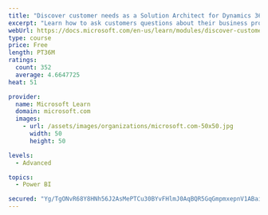 ```yaml
---
title: "Discover customer needs as a Solution Architect for Dynamics 365 and Power Platform"
excerpt: "Learn how to ask customers questions about their business processes and feature requirements to create a viable solution."
webUrl: https://docs.microsoft.com/en-us/learn/modules/discover-customer-needs/
type: course
price: Free
length: PT36M
ratings:
  count: 352
  average: 4.6647725
heat: 51

provider:
  name: Microsoft Learn
  domain: microsoft.com
  images:
    - url: /assets/images/organizations/microsoft.com-50x50.jpg
      width: 50
      height: 50

levels:
  - Advanced

topics:
  - Power BI

secured: "Yg/TgONvR68Y8HNh56J2AsMePTCu30BYvFHlmJ0AqBQR5GqGmpmxepnV1ABaijsnd3edDRY4vDScBWNfuebQgNZY1Yg2DYVItiyDhgEYbCQJfZTwYZLc2xZRTTBUO21Ni6G7S+wdPxCoeZFcOYNKe2iBGKp5wvSa6HQ8Yq01usFOkvp1/EWJaXJH6OJ4iqJXvErW8rgw7T/ZdoYxNC3lriePcL0YHxR2Qd0mOczb1isgIGdZC9nRdx0Di3CKQT/xIVlu9WUNQlpgzyG17xB6zMnD7JdVBfPP6SU7TJfKVHVyIW+ZE4blMDotUpByvz9kPDU/os7qXb81QA3+7osacnZleM55bMhrO60UowXqsMSIVT8NouIzfSDEEhrCrt3IQaHe/FBKSk3+v1zvPN5ICg==;54vfGCX6TmWPtU355c8jHg=="
---
```


